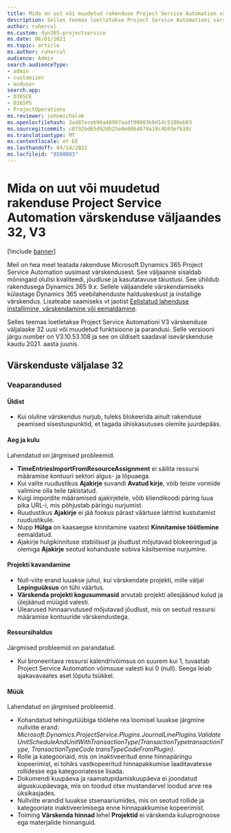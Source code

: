 ```yaml
---
title: Mida on uut või muudetud rakenduse Project Service Automation värskenduse väljaandes 32, V3
description: Selles teemas loetletakse Project Service Automationi värskenduse väljalaske 32, V3 saadaolevaid funktsioone ja parandusi.
author: ruhercul
ms.custom: dyn365-projectservice
ms.date: 06/01/2021
ms.topic: article
ms.author: ruhercul
audience: Admin
search.audienceType:
- admin
- customizer
- enduser
search.app:
- D365CE
- D365PS
- ProjectOperations
ms.reviewer: johnmichalak
ms.openlocfilehash: 3ad87eceb90a48997aadf00803b8d14c5108eb83
ms.sourcegitcommit: c0792bd65d92db25e0e8864879a19c4b93efb10c
ms.translationtype: MT
ms.contentlocale: et-EE
ms.lasthandoff: 04/14/2022
ms.locfileid: "8580083"
---
```

# <a name="whats-new-or-changed-in-project-service-automation-update-release-32-v3"></a>Mida on uut või muudetud rakenduse Project Service Automation värskenduse väljaandes 32, V3

[!include [banner](../includes/psa-now-project-operations.md)]

Meil on hea meel teatada rakenduse Microsoft Dynamics 365 Project Service Automation uusimast värskendusest. See väljaanne sisaldab mõningaid olulisi kvaliteedi, jõudluse ja kasutatavuse täiustusi. See ühildub rakendusega Dynamics 365 9.x. Sellele väljaandele värskendamiseks külastage Dynamics 365 veebilahenduste halduskeskust ja installige värskendus. Lisateabe saamiseks vt jaotist [Eelistatud lahenduse installimine, värskendamine või eemaldamine](/power-platform/admin/install-remove-preferred-solution).

Selles teemas loetletakse Project Service Automationi V3 värskenduse väljalaske 32 uusi või muudetud funktsioone ja parandusi. Selle versiooni järgu number on V3.10.53.108 ja see on üldiselt saadaval isevärskenduse kaudu 2021. aasta juunis.

## <a name="update-release-32"></a>Värskenduste väljalase 32

### <a name="bug-fixes"></a>Veaparandused

#### <a name="general"></a>Üldist

- Kui oluline värskendus nurjub, tuleks blokeerida ainult rakenduse peamised sisestuspunktid, et tagada ühiskasutuses olemite juurdepääs.

#### <a name="time-and-expense"></a>Aeg ja kulu

Lahendatud on järgmised probleemid.

- **TimeEntriesImportFromResourceAssignment** ei säilita ressursi määramise kontuuri sektori algus- ja lõpuaega.
- Kui valite ruudustikus **Ajakirje** suvandi **Avatud kirje**, võib teiste vormide valimine olla teile takistatud.
- Kuigi impordite määramised ajakirjetele, võib kliendikoodi päring luua pika URL-i, mis põhjustab päringu nurjumist.
- Ruudustikus **Ajakirje** ei jää fookus pärast väärtuse lahtrist kustutamist ruudustikule.
- Nupp **Hülga** on kaasaegse kinnitamine vaatest **Kinnitamise töötlemine** eemaldatud.
- Ajakirje hulgikinnituse stabiilsust ja jõudlust mõjutavad blokeeringud ja olemiga **Ajakirje** seotud kohanduste sobiva käsitsemise nurjumine.

#### <a name="project-planning"></a>Projekti kavandamine

- Null-viite erand luuakse juhul, kui värskendate projekti, mille väljal **Lepinguüksus** on tühi väärtus.
- **Värskenda projekti kogusummasid** arvutab projekti allesjäänud kulud ja ülejäänud müügid valesti.
- Ülearused hinnaarvutused mõjutavad jõudlust, mis on seotud ressursi määramise kontuuride värskendustega.

#### <a name="resource-management"></a>Ressursihaldus

Järgmised probleemid on parandatud.

- Kui broneeritava ressursi kalendrivõimsus on suurem kui 1, tuvastab Project Service Automation võimsuse valesti kui 0 (null). Seega leiab ajakavavaates aset lõputu tsükkel.

#### <a name="sales"></a>Müük

Lahendatud on järgmised probleemid.

- Kohandatud tehingutüübiga töölehe rea loomisel luuakse järgmine nullviite erand: *Microsoft.Dynamics.ProjectService.Plugins.JournalLinePlugins.ValidateUnitScheduleAndUnitWithTransactionType(TransactionTypetransactionType, TransactionTypeCode transTypeCodeFromPlugin)*.
- Rolle ja kategooriaid, mis on inaktiveeritud enne hinnapäringu kopeerimist, ei tohiks vastkopeeritud hinnapakkumise laaditavatesse rollidesse ega kategooriatesse lisada.
- Dokumendi kuupäeva ja raamatupidamiskuupäeva ei joondatud alguskuupäevaga, mis on toodud otse mustandarvel loodud arve rea üksikasjades.
- Nullviite erandid luuakse stsenaariumides, mis on seotud rollide ja kategooriate inaktiveerimisega enne hinnapakkumise kopeerimist.
- Toiming **Värskenda hinnad** lehel **Projektid** ei värskenda kuluprognoose ega materjalide hinnanguid.
